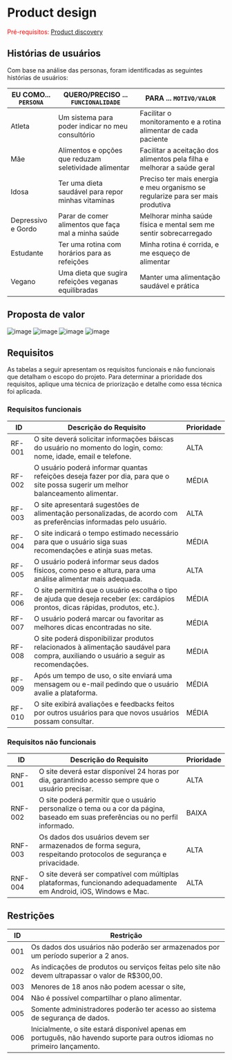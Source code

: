 # Product design

<span style="color:red">Pré-requisitos: <a href="02-Product-discovery.md"> Product discovery</a></span>

## Histórias de usuários

Com base na análise das personas, foram identificadas as seguintes histórias de usuários:

|EU COMO... `PERSONA`| QUERO/PRECISO ... `FUNCIONALIDADE` |PARA ... `MOTIVO/VALOR`                 |
|--------------------|------------------------------------|----------------------------------------|
| Atleta | Um sistema para poder indicar no meu consultório | Facilitar o monitoramento e a rotina alimentar de cada paciente |
| Mãe | Alimentos e opções que reduzam seletividade alimentar | Facilitar a aceitação dos alimentos pela filha e melhorar a saúde geral |
| Idosa | Ter uma dieta saudável para repor minhas vitaminas | Preciso ter mais energia e meu organismo se regularize para ser mais produtiva |
| Depressivo e Gordo | Parar de comer alimentos que faça mal a minha saúde | Melhorar minha saúde física e mental sem me sentir sobrecarregado |
| Estudante | Ter uma rotina com horários para as refeições | Minha rotina é corrida, e me esqueço de alimentar |
| Vegano | Uma dieta que sugira refeições veganas equilibradas | Manter uma alimentação saudável e prática |


## Proposta de valor

![image](https://github.com/user-attachments/assets/f59f3a3c-ab88-4967-b4dc-eba73f768321)
![image](https://github.com/user-attachments/assets/4725aca3-999a-4764-9070-2b7507eff875)
![image](https://github.com/user-attachments/assets/6e4f2b75-15f0-4be9-aa81-f843f7896ea4)
![image](https://github.com/user-attachments/assets/8759120d-6f54-40bc-a5c2-24c38571a892)

## Requisitos

As tabelas a seguir apresentam os requisitos funcionais e não funcionais que detalham o escopo do projeto. Para determinar a prioridade dos requisitos, aplique uma técnica de priorização e detalhe como essa técnica foi aplicada.

### Requisitos funcionais

| ID     | Descrição do Requisito                                   | Prioridade |
| ------ | ---------------------------------------------------------- | ---------- |
| RF-001 | O site deverá solicitar informações báiscas do usuário no momento do login, como: nome, idade, email e telefone. | ALTA |
| RF-002 | O usuário poderá informar quantas refeições deseja fazer por dia, para que o site possa sugerir um melhor balanceamento alimentar.  | MÉDIA |
| RF-003 | O site apresentará sugestões de alimentação personalizadas, de acordo com as preferências informadas pelo usuário. | ALTA | 
| RF-004 | O site indicará o tempo estimado necessário para que o usuário siga suas recomendações e atinja suas metas. | MÉDIA |
| RF-005 | O usuário poderá informar seus dados físicos, como peso e altura, para uma análise alimentar mais adequada. | ALTA |
| RF-006 | O site permitirá que o usuário escolha o tipo de ajuda que deseja receber (ex: cardápios prontos, dicas rápidas, produtos, etc.). | MÉDIA |
| RF-007 | O usuário poderá marcar ou favoritar as melhores dicas encontradas no site. | MÉDIA |
| RF-008 | O site poderá disponibilizar produtos relacionados à alimentação saudável para compra, auxiliando o usuário a seguir as recomendações. | MÉDIA |
| RF-009 | Após um tempo de uso, o site enviará uma mensagem ou e-mail pedindo que o usuário avalie a plataforma. | MÉDIA |
| RF-010 | O site exibirá avaliações e feedbacks feitos por outros usuários para que novos usuários possam consultar. | MÉDIA |
 
### Requisitos não funcionais

| ID      | Descrição do Requisito                                                              | Prioridade |
| ------- | ------------------------------------------------------------------------------------- | ---------- |
| RNF-001 | O site deverá estar disponível 24 horas por dia, garantindo acesso sempre que o usuário precisar. | ALTA   |
| RNF-002 | O site poderá permitir que o usuário personalize o tema ou a cor da página, baseado em suas preferências ou no perfil informado. | BAIXA |
| RNF-003 | Os dados dos usuários devem ser armazenados de forma segura, respeitando protocolos de segurança e privacidade. | ALTA |
| RNF-004 | O site deverá ser compatível com múltiplas plataformas, funcionando adequadamente em Android, iOS, Windows e Mac. | ALTA |

## Restrições

|ID| Restrição                                             |
|--|-------------------------------------------------------|
|001| Os dados dos usuários não poderão ser armazenados por um período superior a 2 anos. |
|002| As indicações de produtos ou serviços feitas pelo site não devem ultrapassar o valor de R$300,00. |
|003| Menores de 18 anos não podem acessar o site, |
|004| Não é possível compartilhar o plano alimentar. |
|005| Somente administradores poderão ter acesso ao sistema de segurança de dados. |
|006| Inicialmente, o site estará disponível apenas em português, não havendo suporte para outros idiomas no primeiro lançamento. |
